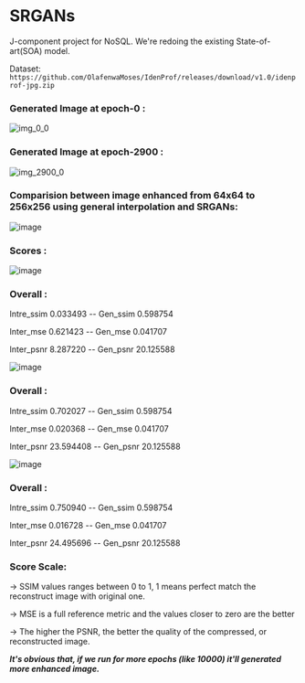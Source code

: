 # SRGANs
J-component project for NoSQL.
We're redoing the existing State-of-art(SOA) model.

Dataset: `https://github.com/OlafenwaMoses/IdenProf/releases/download/v1.0/idenprof-jpg.zip`

### Generated Image at epoch-0 :

![img_0_0](https://user-images.githubusercontent.com/68124256/120535971-39e12580-c401-11eb-97ab-46cfcacbc942.png)

### Generated Image at epoch-2900 :

![img_2900_0](https://user-images.githubusercontent.com/68124256/120536073-567d5d80-c401-11eb-8e21-be4df3b34ec9.png)


### Comparision between image enhanced from 64x64 to 256x256 using general interpolation and SRGANs: 

![image](https://user-images.githubusercontent.com/68124256/120711250-c6ace180-c4dc-11eb-9d97-da223e83b1ea.png)


### Scores :

![image](https://user-images.githubusercontent.com/68124256/120710797-379fc980-c4dc-11eb-9642-f98f5636230e.png)

### Overall :
Intre_ssim     0.033493
-- Gen_ssim       0.598754

Inter_mse      0.621423
-- Gen_mse        0.041707

Inter_psnr     8.287220
-- Gen_psnr      20.125588

![image](https://user-images.githubusercontent.com/68124256/120712156-ebee1f80-c4dd-11eb-980c-7984b564005e.png)

### Overall :
Intre_ssim     0.702027
-- Gen_ssim       0.598754

Inter_mse      0.020368
-- Gen_mse        0.041707

Inter_psnr    23.594408
-- Gen_psnr      20.125588

![image](https://user-images.githubusercontent.com/68124256/120712092-d547c880-c4dd-11eb-9b77-bf22f5bca475.png)

### Overall :
Intre_ssim     0.750940
-- Gen_ssim       0.598754

Inter_mse      0.016728
-- Gen_mse        0.041707

Inter_psnr    24.495696
-- Gen_psnr      20.125588

### Score Scale:
-> SSIM values ranges between 0 to 1, 1 means perfect match the reconstruct image with original one.

-> MSE is a full reference metric and the values closer to zero are the better

-> The higher the PSNR, the better the quality of the compressed, or reconstructed image.


***It's obvious that, if we run for more epochs (like 10000) it'll generated more enhanced image.***
